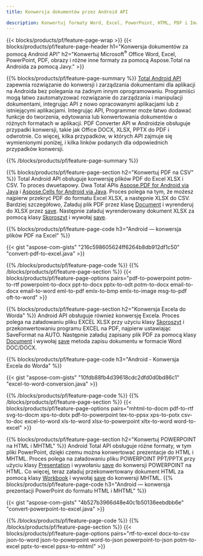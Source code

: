 ```yaml
---
title: Konwersja dokumentów przez Android API 

description: Konwertuj formaty Word, Excel, PowerPoint, HTML, PDF i Image za pomocą interfejsu API konwersji systemu Android. Android konwertuje Office docx, xlsx, pptx na PDF. 
---
```


{{< blocks/products/pf/feature-page-wrap >}}
{{< blocks/products/pf/feature-page-header h1="Konwersja dokumentów za pomocą Android API" h2="Konwertuj Microsoft<sup>&reg;</sup> Office Word, Excel, PowerPoint, PDF, obrazy i różne inne formaty za pomocą Aspose.Total na Androida za pomocą Javy." >}}

{{% blocks/products/pf/feature-page-summary %}}
[Total Android API](https://products.aspose.com/total/android-java/) zapewnia rozwiązanie do konwersji i zarządzania dokumentami dla aplikacji na Androida bez polegania na żadnym innym oprogramowaniu. Programiści mogą łatwo zautomatyzować rozwiązanie do zarządzania i manipulacji dokumentami, integrując API z nowo opracowanymi aplikacjami lub z istniejącymi aplikacjami. Integrując API, Programmer może łatwo dodawać funkcje do tworzenia, edytowania lub konwertowania dokumentów o różnych formatach w aplikacji. PDF Converter API w Androidzie obsługuje przypadki konwersji, takie jak Office DOCX, XLSX, PPTX do PDF i odwrotnie. Co więcej, kilka przypadków, w których API zajmuje się wymienionymi poniżej, i kilka linków podanych dla odpowiednich przypadków konwersji. 

{{% /blocks/products/pf/feature-page-summary  %}}

{{% blocks/products/pf/feature-page-section  h2="Konwertuj PDF na CSV" %}}
Total Android API obsługuje konwersję plików PDF do Excel XLSX i CSV. To proces dwuetapowy. Dwa Total APIs [Aspose.PDF for Android via Java](https://products.aspose.com/pdf/android-java/) i [Aspose.Cells for Android via Java](https://products.aspose.com/cells/android-java/). Proces polega na tym, że możesz najpierw przekryć PDF do formatu Excel XLSX, a następnie XLSX do CSV. Bardziej szczegółowo, Załaduj plik PDF przez klasę [Document](https://reference.aspose.com/pdf/java/com.aspose.pdf/Document) i wyrenderuj do XLSX przez [save](https://reference.aspose.com/pdf/java/com.aspose.pdf/Document#save-java.lang.String-com.aspose.pdf.SaveOptions-). Następnie załaduj wyrenderowany dokument XLSX za pomocą klasy [Skoroszyt](https://reference.aspose.com/cells/java/com.aspose.cells/Workbook) i wywołaj [save](https://reference.aspose.com/cells/java/com.aspose.cells/workbook#save(java.lang.String,%20com.aspose.cells.SaveOptions)).

{{% blocks/products/pf/feature-page-code h3="Android — konwersja plików PDF na Excel" %}}

{{< gist "aspose-com-gists" "216c598605624ff6264b8db912df1c50" "convert-pdf-to-excel.java" >}}

{{% /blocks/products/pf/feature-page-code  %}}
{{% /blocks/products/pf/feature-page-section %}}
{{< blocks/products/pf/feature-page-options pairs="pdf-to-powerpoint potm-to-rtf powerpoint-to-docx ppt-to-docx pptx-to-odt potm-to-docx email-to-docx email-to-word eml-to-pdf emlx-to-bmp emlx-to-image msg-to-pdf oft-to-word" >}}


{{% blocks/products/pf/feature-page-section  h2="Konwersja Excela do Worda" %}}
Android API obsługuje również konwersję Excela. Proces polega na załadowaniu pliku EXCEL XLSX przy użyciu klasy [Skoroszyt](https://reference.aspose.com/cells/java/com.aspose.cells/Workbook) i przekonwertowaniu programu EXCEL na PDF, najpierw ustawiając SaveFormat na AUTO. Następnie załaduj zapisany plik PDF za pomocą klasy [Document](https://reference.aspose.com/pdf/java/com.aspose.pdf/Document) i wywołaj [save](https://reference.aspose.com/pdf/java/com.aspose.pdf/Document#save-java.lang.String-com.aspose.pdf.SaveOptions-) metoda zapisu dokumentu w formacie Word DOC/DOCX.

{{% blocks/products/pf/feature-page-code h3="Android - Konwersja Excela do Worda" %}}

{{< gist "aspose-com-gists" "10fdb88fb4d39618cdc2dfd0d0bd86c1" "excel-to-word-conversion.java" >}}

{{% /blocks/products/pf/feature-page-code  %}}
{{% /blocks/products/pf/feature-page-section %}}
{{< blocks/products/pf/feature-page-options pairs="mhtml-to-docm pdf-to-rtf svg-to-docm xps-to-dotx pdf-to-powerpoint tex-to-ppsx xps-to-potx csv-to-doc excel-to-word xls-to-word xlsx-to-powerpoint xltx-to-word word-to-excel" >}}

{{% blocks/products/pf/feature-page-section  h2="Konwertuj POWERPOINT na HTML i MHTML" %}}
Android Total API obsługuje różne formaty, w tym pliki PowerPoint, dzięki czemu można konwertować prezentacje do HTML i MHTML. Proces polega na załadowaniu pliku POWERPOINT PPT/PPTX przy użyciu klasy [Presentation](https://reference.aspose.com/slides/java/com.aspose.slides/Presentation) i wywołaniu [save](https://reference.aspose.com/slides/java/com.aspose.slides/Presentation#save-java.lang.String-int-com.aspose.slides.ISaveOptions-) do konwersji POWERPOINT na HTML. Co więcej, teraz załaduj przekonwertowany dokument HTML za pomocą klasy [Workbook](https://reference.aspose.com/cells/java/com.aspose.cells/Workbook) i wywołaj [save](https://reference.aspose.com/cells/java/com.aspose.cells/) do konwersji MHTML. 
{{% blocks/products/pf/feature-page-code h3="Android — konwersja prezentacji PowerPoint do formatu HTML i MHTML" %}}

{{< gist "aspose-com-gists" "4b527b3966d48e40c1b50136eebdbb6e" "convert-powerpoint-to-excel.java" >}}


{{% /blocks/products/pf/feature-page-code  %}}
{{% /blocks/products/pf/feature-page-section %}}
{{< blocks/products/pf/feature-page-options pairs="rtf-to-excel docx-to-csv json-to-word json-to-powerpoint word-to-json powerpoint-to-json potm-to-excel pptx-to-excel ppsx-to-mhtml" >}}